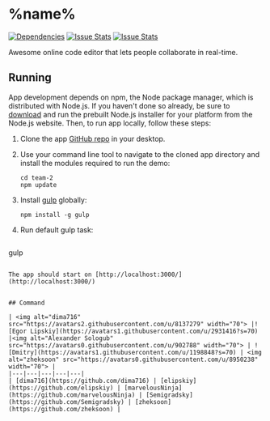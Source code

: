 # %name% 

[![Dependencies](https://david-dm.org/yandex-shri-minsk-2014/team-2.png)](https://david-dm.org/yandex-shri-minsk-2014/team-2)
[![Issue Stats](http://issuestats.com/github/yandex-shri-minsk-2014/team-2/badge/pr)](http://issuestats.com/github/yandex-shri-minsk-2014/team-2)
[![Issue Stats](http://issuestats.com/github/yandex-shri-minsk-2014/team-2/badge/issue)](http://issuestats.com/github/yandex-shri-minsk-2014/team-2)


Awesome online code editor that lets people collaborate in real-time.

## Running

App development depends on npm, the Node package manager, which is distributed with Node.js. If you haven't done so already, be sure to [download](http://nodejs.org/download/) and run the prebuilt Node.js installer for your platform from the Node.js website. Then, to run app locally, follow these steps:

1. Clone the app [GitHub repo](https://github.com/yandex-shri-minsk-2014/team-2) in your desktop.
2. Use your command line tool to navigate to the cloned app directory and install the modules required to run the demo:

   ```
   cd team-2
   npm update
   ```
3. Install [gulp](http://gulpjs.com/) globally:

   ```
   npm install -g gulp
   ```

4. Run default gulp task:

   ```
gulp
   ```

The app should start on [http://localhost:3000/](http://localhost:3000/)


## Command

| <img alt="dima716" src="https://avatars2.githubusercontent.com/u/8137279" width="70"> |![Egor Lipskiy](https://avatars1.githubusercontent.com/u/2931416?s=70) |<img alt="Alexander Sologub" src="https://avatars0.githubusercontent.com/u/902788" width="70"> | ![Dmitry](https://avatars1.githubusercontent.com/u/1198848?s=70) | <img alt="zheksoon" src="https://avatars0.githubusercontent.com/u/8950238" width="70"> |
|---|---|---|---|---|
| [dima716](https://github.com/dima716) | [elipskiy](https://github.com/elipskiy) | [marvelousNinja](https://github.com/marvelousNinja) | [Semigradsky](https://github.com/Semigradsky) | [zheksoon](https://github.com/zheksoon) |
